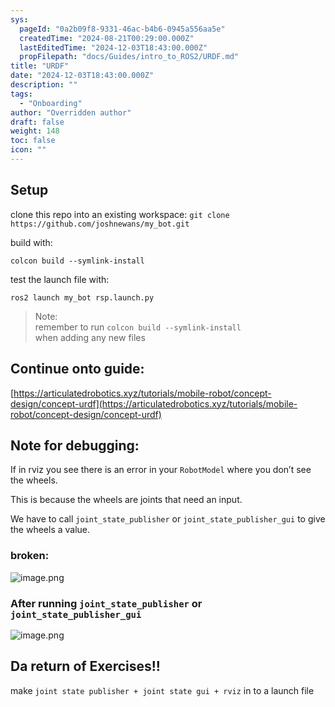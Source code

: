 ```yaml
---
sys:
  pageId: "0a2b09f8-9331-46ac-b4b6-0945a556aa5e"
  createdTime: "2024-08-21T00:29:00.000Z"
  lastEditedTime: "2024-12-03T18:43:00.000Z"
  propFilepath: "docs/Guides/intro_to_ROS2/URDF.md"
title: "URDF"
date: "2024-12-03T18:43:00.000Z"
description: ""
tags:
  - "Onboarding"
author: "Overridden author"
draft: false
weight: 148
toc: false
icon: ""
---
```


## Setup

clone this repo into an existing workspace:
`git clone https://github.com/joshnewans/my_bot.git`

build with:

`colcon build --symlink-install`

test the launch file with:

`ros2 launch my_bot rsp.launch.py`

> Note:  
> remember to run `colcon build --symlink-install`  
> when adding any new files

## Continue onto guide:

[https://articulatedrobotics.xyz/tutorials/mobile-robot/concept-design/concept-urdf](https://articulatedrobotics.xyz/tutorials/mobile-robot/concept-design/concept-urdf)

## Note for debugging:

If in rviz you see there is an error in your `RobotModel` where you don’t see the wheels.

This is because the wheels are joints that need an input. 

We have to call `joint_state_publisher` or `joint_state_publisher_gui` to give the wheels a value.

### broken:

![image.png](https://prod-files-secure.s3.us-west-2.amazonaws.com/d518164a-d88e-44d1-a4ee-3adb3bd8bce0/96a1d089-1f17-4dbf-8563-f2aef56a4d37/image.png?X-Amz-Algorithm=AWS4-HMAC-SHA256&X-Amz-Content-Sha256=UNSIGNED-PAYLOAD&X-Amz-Credential=ASIAZI2LB466SDNISHK3%2F20250703%2Fus-west-2%2Fs3%2Faws4_request&X-Amz-Date=20250703T061405Z&X-Amz-Expires=3600&X-Amz-Security-Token=IQoJb3JpZ2luX2VjEAYaCXVzLXdlc3QtMiJHMEUCIQD%2Fa2%2BfFLshj%2Fu5M%2BxDpDLzD9LNLWAUZzLcoN6HjjjUfgIgHU1J4Dk7nu6wAPj67YDCDHH33QCu1v%2B2ouPbcokwOdIqiAQI%2F%2F%2F%2F%2F%2F%2F%2F%2F%2F%2F%2FARAAGgw2Mzc0MjMxODM4MDUiDPsQ1LaDBG8QVu5UOircA4UqGOq2fyqTbq5PMkwG060J8eZXMmKuRsegXZfpExtMbCUbaeYn1R00RklXxiMtLITi6%2BrOvHHHQKCWoXUEgEJGGzbp7%2FQHAa6xN3b3HhxH9QGU5F9%2FDAw3Yhbg77PRGjkxsNlKUyKcjKfcNqmy3L%2Fznzf1Zj8uJmBbcn6fcWtNXcp2py3FcJiFrSglqQ6ABBaS3inFopTqmNUt%2BhAYxyX7K4iuMarFLykdBSd6UlgrU0z4orwUEGN58EsFKMPnCnOi74FKKJbUhFx%2FGhhvm5vWyCgmgDs0Al%2FsV5BSSja35PQ%2BDD05%2FdmjSVygpw7ZBPytc%2FFV6Gu8mIjhVVafBghgDi%2B6t9uCUUQA0Hqz9n9e9xdvud%2BQfpQEFHw2xwLBnoZ%2FrdEOQzs0WUXTFz%2Bxd9T0Ap%2FTmMZ%2BiSjPlcI%2BuK1ITk%2FWAvOUrwja4kQUhAliaZxHk3MEvO1mqHrikj29hR4wBGvlfcQqQuXiWrMriFUnFDsY%2FGKWh1eAX45ltia1xDz8PXQDnvs%2BH%2BrpamwvZHTOUMSvZnAGrMxHpLtII7vz7fkEVXrNH6Nt%2BnoB1yBzNleURr4zngeiAq3qcms8Uk3zW2JHwAetQ78X6tOVik0kPFA6jFAtO58B8SiRMMewmMMGOqUBhgsU5sv2nYATMIaAhZMUXZlJiG72GbxO3WAO33s9aZDr0PijY3Co1peJCS7aIVsk5BWFPB4DO7wr6NBb%2FUO3ZEf9WKkQ5J3b6gVIDn2BTzatbb0OYoz7Gciz8IPFmmN7cRFWh63BajmrY5fWrRthJVrSmzg3nXpuDOyzY6rr67nGKKZD5ekyuB6Eqekgvry27rK3AbFk6QcVpywj3SXnKPmwnKXb&X-Amz-Signature=6d77b20a7cdd9f9e230d649cd1d94920c595faff7939ae0066fa65e5195e3f92&X-Amz-SignedHeaders=host&x-amz-checksum-mode=ENABLED&x-id=GetObject)

### After running `joint_state_publisher` or `joint_state_publisher_gui`

![image.png](https://prod-files-secure.s3.us-west-2.amazonaws.com/d518164a-d88e-44d1-a4ee-3adb3bd8bce0/130c99c7-1b0b-4031-9953-844fc3950ff4/image.png?X-Amz-Algorithm=AWS4-HMAC-SHA256&X-Amz-Content-Sha256=UNSIGNED-PAYLOAD&X-Amz-Credential=ASIAZI2LB466SDNISHK3%2F20250703%2Fus-west-2%2Fs3%2Faws4_request&X-Amz-Date=20250703T061405Z&X-Amz-Expires=3600&X-Amz-Security-Token=IQoJb3JpZ2luX2VjEAYaCXVzLXdlc3QtMiJHMEUCIQD%2Fa2%2BfFLshj%2Fu5M%2BxDpDLzD9LNLWAUZzLcoN6HjjjUfgIgHU1J4Dk7nu6wAPj67YDCDHH33QCu1v%2B2ouPbcokwOdIqiAQI%2F%2F%2F%2F%2F%2F%2F%2F%2F%2F%2F%2FARAAGgw2Mzc0MjMxODM4MDUiDPsQ1LaDBG8QVu5UOircA4UqGOq2fyqTbq5PMkwG060J8eZXMmKuRsegXZfpExtMbCUbaeYn1R00RklXxiMtLITi6%2BrOvHHHQKCWoXUEgEJGGzbp7%2FQHAa6xN3b3HhxH9QGU5F9%2FDAw3Yhbg77PRGjkxsNlKUyKcjKfcNqmy3L%2Fznzf1Zj8uJmBbcn6fcWtNXcp2py3FcJiFrSglqQ6ABBaS3inFopTqmNUt%2BhAYxyX7K4iuMarFLykdBSd6UlgrU0z4orwUEGN58EsFKMPnCnOi74FKKJbUhFx%2FGhhvm5vWyCgmgDs0Al%2FsV5BSSja35PQ%2BDD05%2FdmjSVygpw7ZBPytc%2FFV6Gu8mIjhVVafBghgDi%2B6t9uCUUQA0Hqz9n9e9xdvud%2BQfpQEFHw2xwLBnoZ%2FrdEOQzs0WUXTFz%2Bxd9T0Ap%2FTmMZ%2BiSjPlcI%2BuK1ITk%2FWAvOUrwja4kQUhAliaZxHk3MEvO1mqHrikj29hR4wBGvlfcQqQuXiWrMriFUnFDsY%2FGKWh1eAX45ltia1xDz8PXQDnvs%2BH%2BrpamwvZHTOUMSvZnAGrMxHpLtII7vz7fkEVXrNH6Nt%2BnoB1yBzNleURr4zngeiAq3qcms8Uk3zW2JHwAetQ78X6tOVik0kPFA6jFAtO58B8SiRMMewmMMGOqUBhgsU5sv2nYATMIaAhZMUXZlJiG72GbxO3WAO33s9aZDr0PijY3Co1peJCS7aIVsk5BWFPB4DO7wr6NBb%2FUO3ZEf9WKkQ5J3b6gVIDn2BTzatbb0OYoz7Gciz8IPFmmN7cRFWh63BajmrY5fWrRthJVrSmzg3nXpuDOyzY6rr67nGKKZD5ekyuB6Eqekgvry27rK3AbFk6QcVpywj3SXnKPmwnKXb&X-Amz-Signature=dec65e7502c7eba76f4de0421bbd21d85c516af23546b72f091a8f8c8ce55598&X-Amz-SignedHeaders=host&x-amz-checksum-mode=ENABLED&x-id=GetObject)

## Da return of Exercises!!

make `joint state publisher + joint state gui + rviz` in to a launch file
